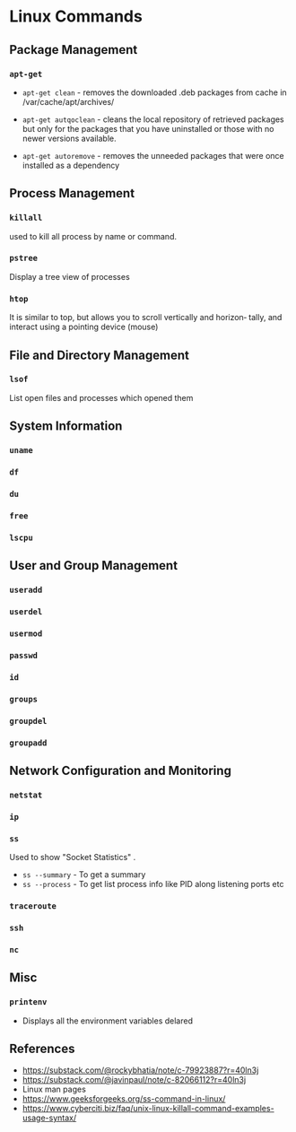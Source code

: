 # Linux Commands

## Package Management

### ```apt-get```

* ``` apt-get clean ``` - removes the downloaded .deb packages from cache in /var/cache/apt/archives/

* ``` apt-get autqoclean ``` - cleans the local repository of retrieved packages but only for the packages that you have uninstalled or those with no newer versions available.

* ``` apt-get autoremove ``` - removes the unneeded packages that were once installed as a dependency


## Process Management

### `killall`
used to kill all process by name or command.

### `pstree`
Display a tree view of processes

### `htop`
It  is similar to top, but allows you to scroll vertically and horizon‐
tally, and interact using a pointing device (mouse)

## File and Directory Management
### `lsof`
List open  files and processes which opened them


## System Information
### `uname`

### `df`

### `du`

### `free`

### `lscpu`

## User and Group Management

### `useradd`

### `userdel`

### `usermod`

### `passwd`

### `id`

### `groups`

### `groupdel`

### `groupadd`

## Network Configuration and Monitoring

### `netstat`

### `ip`

### `ss`
Used to show "Socket Statistics" . 

* `ss --summary` - To get a summary
* `ss --process` - To get list process info like PID along listening ports etc

### `traceroute`

### `ssh`

### `nc`

## Misc

### ```printenv```
* Displays all the environment variables delared


## References
* https://substack.com/@rockybhatia/note/c-79923887?r=40ln3j
* https://substack.com/@javinpaul/note/c-82066112?r=40ln3j
* Linux man pages
* https://www.geeksforgeeks.org/ss-command-in-linux/
* https://www.cyberciti.biz/faq/unix-linux-killall-command-examples-usage-syntax/